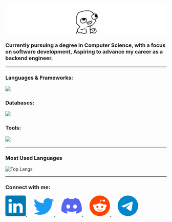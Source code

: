 <p align="center">
  <img src="w.png" alt="yipeee"/>
</p>

### Currently pursuing a degree in Computer Science, with a focus on software development, Aspiring to advance my career as a backend engineer.

---
### Languages & Frameworks:
<p align="left">
  <a href="https://skillicons.dev">
    <img src="https://skillicons.dev/icons?i=js,ts,go,bash,nodejs,express,nestjs" />
  </a>
</p>

### Databases:
<p align="left">
  <a href="https://skillicons.dev">
    <img src="https://skillicons.dev/icons?i=postgres,sqlite,mongodb,redis" />
  </a>
</p>

### Tools:
<p align="left">
  <a href="https://skillicons.dev">
    <img src="https://skillicons.dev/icons?i=git,docker,nginx,postman,jest,npm" />
  </a>
</p>

---
### Most Used Languages
![Top Langs](https://github-readme-stats.vercel.app/api/top-langs/?username=mostafa-mahmood&layout=compact&theme=radical)

---
### Connect with me:
<p align="left">
  <a href="https://www.linkedin.com/in/mostafa-mahmoud2004" target="_blank">
    <img src="linkedin.svg" alt="LinkedIn"/>
  </a>&nbsp;&nbsp;&nbsp;&nbsp;
  <a href="https://twitter.com/_firenze___" target="_blank">
    <img src="twitter.svg" alt="twitter"/>
  </a>&nbsp;&nbsp;&nbsp;&nbsp;
  <a href="https://discord.com/users/926510960141811812" target="_blank">
    <img src="discord.svg" alt="Discord"/>
  </a>&nbsp;&nbsp;&nbsp;&nbsp;
  <a href="https://www.reddit.com/user/United-Belt-7407" target="_blank">
    <img src="reddit.svg" alt="Reddit"/>
  </a>&nbsp;&nbsp;&nbsp;&nbsp;
  <a href="https://t.me/mm_khedr" target="_blank">
    <img src="telegram.svg" alt="Reddit"/>
  </a>
</p>

<img src="https://komarev.com/ghpvc/?username=mostafa-mahmood" width="0" height="0" />
